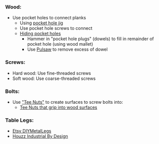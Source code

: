 ### Wood:

- Use pocket holes to connect planks
  - Using [pocket hole jig](  http://www.homedepot.com/p/Kreg-Jig-Pocket-Hole-System-R3/202269070?cm_mmc=Shopping%7cG%7cBase%7cPLA%7cD25T%7cPowerTools&gclid=CI-mrMTvldICFQ9EfgodaRUIHQ&gclsrc=aw.ds)
  - Use pocket hole screws to connect
  - [Hiding pocket holes](https://www.youtube.com/watch?v=QjBqybSjz98)
    - Hammer in "pocket hole plugs" (dowels) to fill in remainder of pocket hole (using wood mallet)
    - Use [Pulsaw](http://www.sears.com/shark-6-1-2-in-pullsaw-reg-dowell-dovetail-detail-saw-26/p-00936584000P?sid=IDx01192011x000001&gclid=CLT42ODwldICFUdlfgodXGsO2g&gclsrc=aw.ds) to remove excess of dowel

### Screws:

- Hard wood: Use fine-threaded screws
- Soft wood: Use coarse-threaded screws

### Bolts:

- Use ["Tee Nuts"](http://www.screwsandbolts.com/Brad-Hole-Tee-Nuts-p/60894.htm?1=1&CartID=0) to create surfaces to screw bolts into:
   - [Tee Nuts that grip into wood surfaces](https://www.grainger.com/product/1XGH5?gclid=CLjdgtzvldICFYF8fgoddSoPgA&cm_mmc=PPC:GOOGLEPLAA-_-Fasteners-_-Nuts-_-1XGH5&AL!2966!3!166589327950!!!g!82128465477!&s_kwcid=AL!2966!3!166589327950!!!g!82128465477!&ef_id=WKIaeQAAADAQXuGJ:20170217002744:s)

### Table Legs:
  - [Etsy DIYMetalLegs](https://www.etsy.com/shop/DIYMetalLegs/items)
  - [Houzz Industrial By Design](http://www.houzz.com/photos/products/seller--wbird51)

